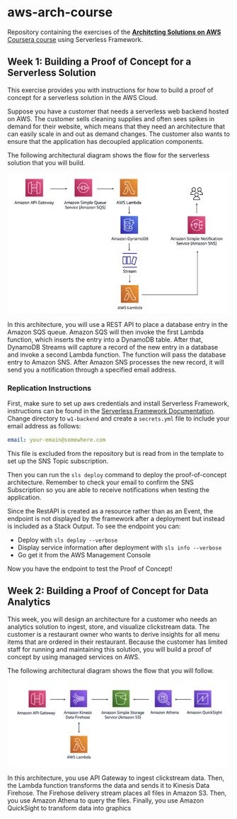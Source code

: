 # aws-arch-course
Repository containing the exercises of the [**Architcting Solutions on AWS** Coursera course](https://www.coursera.org/learn/architecting-solutions-on-aws) using Serverless Framework.

## Week 1: Building a Proof of Concept for a Serverless Solution

This exercise provides you with instructions for how to build a proof of concept for a serverless solution in the AWS Cloud.

Suppose you have a customer that needs a serverless web backend hosted on AWS. The customer sells cleaning supplies and often sees spikes in demand for their website, which means that they need an architecture that can easily scale in and out as demand changes. The customer also wants to ensure that the application has decoupled application components.

The following architectural diagram shows the flow for the serverless solution that you will build.

![Architecture Diagram](w1-backend/arch.png)

In this architecture, you will use a REST API to place a database entry in the Amazon SQS queue. Amazon SQS will then invoke the first Lambda function, which inserts the entry into a DynamoDB table. After that, DynamoDB Streams will capture a record of the new entry in a database and invoke a second Lambda function. The function will pass the database entry to Amazon SNS. After Amazon SNS processes the new record, it will send you a notification through a specified email address.

### Replication Instructions

First, make sure to set up aws credentials and install Serverless Framework, instructions can be found in the [Serverless Framework Documentation](https://www.serverless.com/framework/docs/getting-started). Change directory to `w1-backend` and create a `secrets.yml` file to include your email address as follows:

```yaml
email: your-emain@somewhere.com
```

This file is excluded from the repository but is read from in the template to set up the SNS Topic subscription.

Then you can run the `sls deploy` command to deploy the proof-of-concept architecture. Remember to check your email to confirm the SNS Subscription so you are able to receive notifications when testing the application.

Since the RestAPI is created as a resource rather than as an Event, the endpoint is not displayed by the framework after a deployment but instead is included as a Stack Output. To see the endpoint you can:
 - Deploy with `sls deploy --verbose`
 - Display service information after deployment with `sls info --verbose`
 - Go get it from the AWS Management Console

Now you have the endpoint to test the Proof of Concept!

## Week 2: Building a Proof of Concept for Data Analytics

This week, you will design an architecture for a customer who needs an analytics solution to ingest, store, and visualize clickstream data. The customer is a restaurant owner who wants to derive insights for all menu items that are ordered in their restaurant. Because the customer has limited staff for running and maintaining this solution, you will build a proof of concept by using managed services on AWS.

The following architectural diagram shows the flow that you will follow.

![Architecture Diagram](w2-analytics/arch.png)

In this architecture, you use API Gateway to ingest clickstream data. Then, the Lambda function transforms the data and sends it to Kinesis Data Firehose. The Firehose delivery stream places all files in Amazon S3. Then, you use Amazon Athena to query the files. Finally, you use Amazon QuickSight to transform data into graphics